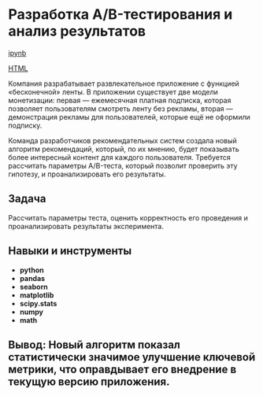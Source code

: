 # Разработка A/B-тестирования и анализ результатов

[ipynb](https://github.com/Margo-li/Practicum_projects/blob/main/python%20catering/public%20catering.ipynb) 

[HTML](https://github.com/Margo-li/Practicum_projects/blob/main/python%20catering/public%20catering.html) 

Компания разрабатывает развлекательное приложение с функцией «бесконечной» ленты. В приложении существует две модели монетизации: первая — ежемесячная платная подписка, которая позволяет пользователям смотреть ленту без рекламы, вторая — демонстрация рекламы для пользователей, которые ещё не оформили подписку.

Команда разработчиков рекомендательных систем создала новый алгоритм рекомендаций, который, по их мнению, будет показывать более интересный контент для каждого пользователя. Требуется рассчитать параметры A/B-теста, который позволит проверить эту гипотезу, и проанализировать его результаты.

## Задача
Рассчитать параметры теста, оценить корректность его проведения и проанализировать результаты эксперимента.

## Навыки и инструменты

- **python**
- **pandas**
- **seaborn**
- **matplotlib**
- **scipy.stats**
- **numpy**
- **math**
  
## Вывод: Новый алгоритм показал статистически значимое улучшение ключевой метрики, что оправдывает его внедрение в текущую версию приложения.
